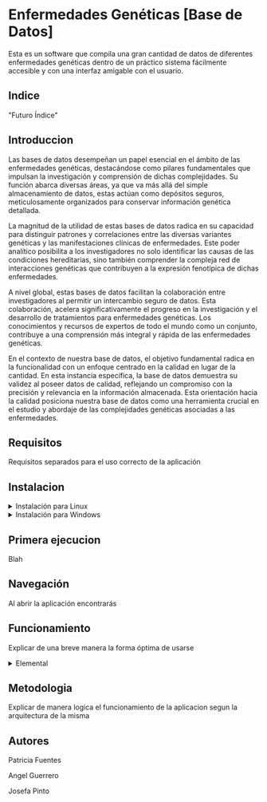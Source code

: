 # Enfermedades Genéticas [Base de Datos]

Esta es un software que compila una gran cantidad de datos de diferentes enfermedades genéticas dentro de un práctico sistema fácilmente accesible y con una interfaz amigable con el usuario. 

## Indice
"Futuro Índice"

## Introduccion
Las bases de datos desempeñan un papel esencial en el ámbito de las enfermedades genéticas, destacándose como pilares fundamentales que impulsan la investigación y comprensión de dichas complejidades. Su función abarca diversas áreas, ya que va más allá del simple almacenamiento de datos, estas actúan como depósitos seguros, meticulosamente organizados para conservar información genética detallada.

La magnitud de la utilidad de estas bases de datos radica en su capacidad para distinguir patrones y correlaciones entre las diversas variantes genéticas y las manifestaciones clínicas de enfermedades. Este poder analítico posibilita a los investigadores no solo identificar las causas de las condiciones hereditarias, sino también comprender la compleja red de interacciones genéticas que contribuyen a la expresión fenotípica de dichas enfermedades.

A nivel global, estas bases de datos facilitan la colaboración entre investigadores al permitir un intercambio seguro de datos. Esta colaboración, acelera significativamente el progreso en la investigación y el desarrollo de tratamientos para enfermedades genéticas. Los conocimientos y recursos de expertos de todo el mundo como un conjunto, contribuye a una comprensión más integral y rápida de las enfermedades genéticas.

En el contexto de nuestra base de datos, el objetivo fundamental radica en la funcionalidad con un enfoque centrado en la calidad en lugar de la cantidad. En esta instancia específica, la base de datos demuestra su validez al poseer datos de calidad, reflejando un compromiso con la precisión y relevancia en la información almacenada. Esta orientación hacia la calidad posiciona nuestra base de datos como una herramienta crucial en el estudio y abordaje de las complejidades genéticas asociadas a las enfermedades.
## Requisitos
Requisitos separados para el uso correcto de la aplicación


## Instalacion

<details><summary>Instalación para Linux</summary>
Para instalarlo blah...
</details>

<details><summary>Instalación para Windows</summary>
Más de lo mismo
</details>

## Primera ejecucion
Blah

## Navegación
Al abrir la aplicación encontrarás

## Funcionamiento 
Explicar de una breve manera la forma óptima de usarse

<details><summary>Elemental</summary>
Explicar como usar cada una de las herramientas.
</details>

## Metodologia
Explicar de manera logica el funcionamiento de la aplicacion segun la arquitectura de la misma

## Autores
Patricia Fuentes

Angel Guerrero

Josefa Pinto

